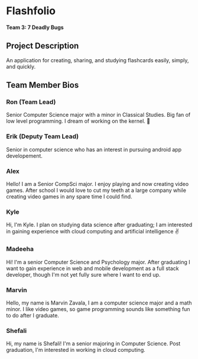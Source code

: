 # Flashfolio

**Team 3: 7 Deadly Bugs**

## Project Description
An application for creating, sharing, and studying flashcards easily, simply, and quickly.

## Team Member Bios

### Ron (Team Lead)

Senior Computer Science major with a minor in Classical Studies. Big fan of low level programming. I dream of working on the kernel. 🐧

### Erik (Deputy Team Lead)

Senior in computer science who has an interest in pursuing android app developement.

### Alex

Hello! I am a Senior CompSci major. I enjoy playing and now creating video games. After school I would love to cut my teeth at a large company while creating video games in any spare time I could find.

### Kyle

Hi, I'm Kyle. I plan on studying data science after graduating; I am interested in gaining experience with cloud computing and artificial intelligence ✌

### Madeeha

Hi! I'm a senior Computer Science and Psychology major. After graduating I want to gain experience in web and mobile development as a full stack developer, though I'm not yet fully sure where I want to end up.

### Marvin
Hello, my name is Marvin Zavala, I am a computer science major and a math minor. I like video games, so game programming sounds like something fun to do after I graduate.

### Shefali
Hi, my name is Shefali! I'm a senior majoring in Computer Science. Post graduation, I'm interested in working in cloud computing.
